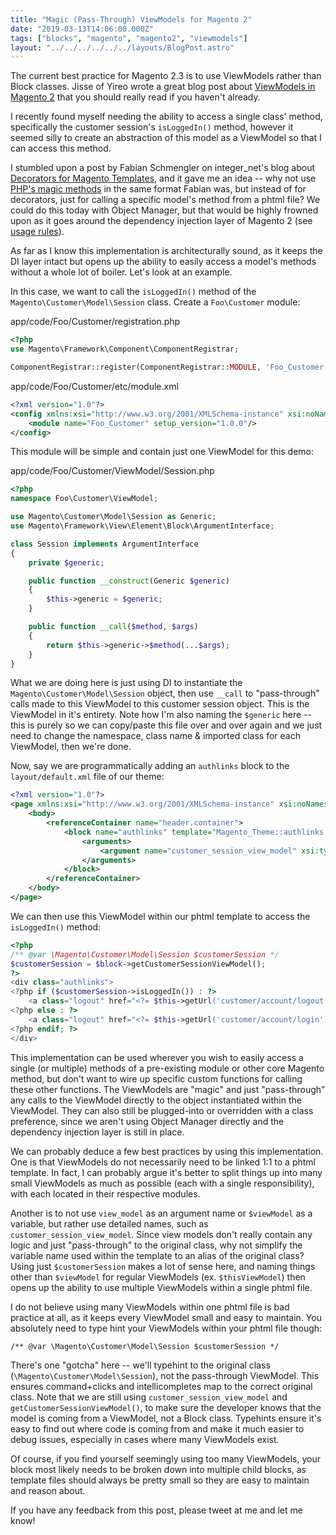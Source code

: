 ```yaml
---
title: "Magic (Pass-Through) ViewModels for Magento 2"
date: "2019-03-13T14:06:00.000Z"
tags: ["blocks", "magento", "magento2", "viewmodels"]
layout: "../../../../../../layouts/BlogPost.astro"
---
```


The current best practice for Magento 2.3 is to use ViewModels rather than Block classes. Jisse of Yireo wrote a great blog post about <a href="https://www.yireo.com/blog/2017-08-12-viewmodels-in-magento-2" target="_blank">ViewModels in Magento 2</a> that you should really read if you haven't already.

I recently found myself needing the ability to access a single class' method, specifically the customer session's `isLoggedIn()` method, however it seemed silly to create an abstraction of this model as a ViewModel so that I can access this method.

I stumbled upon a post by Fabian Schmengler on integer\_net's blog about <a href="https://www.integer-net.com/decorators-for-magento-templates/" target="_blank">Decorators for Magento Templates</a>, and it gave me an idea -- why not use <a href="http://php.net/manual/en/language.oop5.magic.php" target="_blank">PHP's magic methods</a> in the same format Fabian was, but instead of for decorators, just for calling a specific model's method from a phtml file? We could do this today with Object Manager, but that would be highly frowned upon as it goes around the dependency injection layer of Magento 2 (see <a href="https://devdocs.magento.com/guides/v2.3/extension-dev-guide/object-manager.html" target="_blank">usage rules</a>).

As far as I know this implementation is architecturally sound, as it keeps the DI layer intact but opens up the ability to easily access a model's methods without a whole lot of boiler. Let's look at an example.

In this case, we want to call the `isLoggedIn()` method of the `Magento\Customer\Model\Session` class. Create a `Foo\Customer` module:

<div class="gatsby-code-title">app/code/Foo/Customer/registration.php</div>

```php
<?php
use Magento\Framework\Component\ComponentRegistrar;

ComponentRegistrar::register(ComponentRegistrar::MODULE, 'Foo_Customer', __DIR__);
```

<div class="gatsby-code-title">app/code/Foo/Customer/etc/module.xml</div>

```xml
<?xml version="1.0"?>
<config xmlns:xsi="http://www.w3.org/2001/XMLSchema-instance" xsi:noNamespaceSchemaLocation="urn:magento:framework:Module/etc/module.xsd">
    <module name="Foo_Customer" setup_version="1.0.0"/>
</config>
```

This module will be simple and contain just one ViewModel for this demo:

<div class="gatsby-code-title">app/code/Foo/Customer/ViewModel/Session.php</div>

```php
<?php
namespace Foo\Customer\ViewModel;

use Magento\Customer\Model\Session as Generic;
use Magento\Framework\View\Element\Block\ArgumentInterface;

class Session implements ArgumentInterface
{
    private $generic;

    public function __construct(Generic $generic)
    {
        $this->generic = $generic;
    }

    public function __call($method, $args)
    {
        return $this->generic->$method(...$args);
    }
}
```

What we are doing here is just using DI to instantiate the `Magento\Customer\Model\Session` object,  then use `__call` to "pass-through" calls made to this ViewModel to this customer session object. This is the ViewModel in it's entirety. Note how I'm also naming the `$generic` here -- this is purely so we can copy/paste this file over and over again and we just need to change the namespace, class name & imported class for each ViewModel, then we're done.

Now, say we are programmatically adding an `authlinks` block to the `layout/default.xml` file of our theme:

```xml
<?xml version="1.0"?>
<page xmlns:xsi="http://www.w3.org/2001/XMLSchema-instance" xsi:noNamespaceSchemaLocation="urn:magento:framework:View/Layout/etc/page_configuration.xsd">
    <body>
        <referenceContainer name="header.container">
            <block name="authlinks" template="Magento_Theme::authlinks.phtml">
                <arguments>
                    <argument name="customer_session_view_model" xsi:type="object">Foo\Customer\ViewModel\Session</argument>
                </arguments>
            </block>
        </referenceContainer>
    </body>
</page>
```

We can then use this ViewModel within our phtml template to access the `isLoggedIn()` method:

```php
<?php
/** @var \Magento\Customer\Model\Session $customerSession */
$customerSession = $block->getCustomerSessionViewModel();
?>
<div class="authlinks">
<?php if ($customerSession->isLoggedIn()) : ?>
    <a class="logout" href="<?= $this->getUrl('customer/account/logout') ?>"><?= __('Log Out') ?></a>
<?php else : ?>
    <a class="logout" href="<?= $this->getUrl('customer/account/login') ?>"><?= __('Log In') ?></a>
<?php endif; ?>
</div>
```

This implementation can be used wherever you wish to easily access a single (or multiple) methods of a pre-existing module or other core Magento method, but don't want to wire up specific custom functions for calling these other functions. The ViewModels are "magic" and just "pass-through" any calls to the ViewModel directly to the object instantiated within the ViewModel. They can also still be plugged-into or overridden with a class preference, since we aren't using Object Manager directly and the dependency injection layer is still in place.

We can probably deduce a few best practices by using this implementation. One is that ViewModels do not necessarily need to be linked 1:1 to a phtml template. In fact, I can probably argue it's better to split things up into many small ViewModels as much as possible (each with a single responsibility), with each located in their respective modules.

Another is to not use `view_model` as an argument name or `$viewModel` as a variable, but rather use detailed names, such as `customer_session_view_model`. Since view models don't really contain any logic and just "pass-through" to the original class, why not simplify the variable name used within the template to an alias of the original class? Using just `$customerSession` makes a lot of sense here, and naming things other than `$viewModel` for regular ViewModels (ex. `$thisViewModel`) then opens up the ability to use multiple ViewModels within a single phtml file.

I do not believe using many ViewModels within one phtml file is bad practice at all, as it keeps every ViewModel small and easy to maintain. You absolutely need to type hint your ViewModels within your phtml file though:

```/** @var \Magento\Customer\Model\Session $customerSession */```

There's one "gotcha" here -- we'll typehint to the original class (`\Magento\Customer\Model\Session`), not the pass-through ViewModel. This ensures command+clicks and intellicompletes map to the correct original class. Note that we are still using `customer_session_view_model` and `getCustomerSessionViewModel()`, to make sure the developer knows that the model is coming from a ViewModel, not a Block class. Typehints ensure it's easy to find out where code is coming from and make it much easier to debug issues, especially in cases where many ViewModels exist.

Of course, if you find yourself seemingly using too many ViewModels, your block most likely needs to be broken down into multiple child blocks, as template files should always be pretty small so they are easy to maintain and reason about.

If you have any feedback from this post, please tweet at me and let me know!
